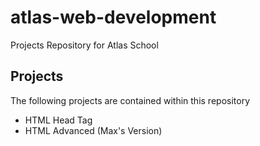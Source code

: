 
# atlas-web-development

Projects Repository for Atlas School

## Projects
The following projects are contained within this repository
- HTML Head Tag
- HTML Advanced (Max's Version)

